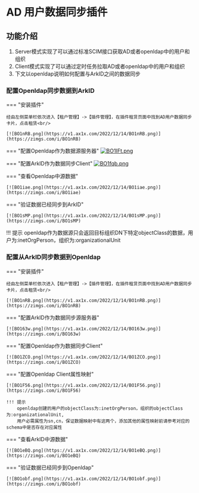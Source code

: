 # AD 用户数据同步插件

## 功能介绍
1. Server模式实现了可以通过标准SCIM接口获取AD或者openldap中的用户和组织
2. Client模式实现了可以通过定时任务拉取AD或者openldap中的用户和组织
3. 下文以openldap说明如何配置与ArkID之间的数据同步


### 配置Openldap同步数据到ArkID

=== "安装插件"

    经由左侧菜单栏依次进入【租户管理】->【插件管理】，在插件租赁页面中找到AD用户数据同步卡片，点击租赁<br/>

    [![BO1nRB.png](https://v1.ax1x.com/2022/12/14/BO1nRB.png)](https://zimgs.com/i/BO1nRB)

=== "配置Openldap作为数据源服务器"
    [![BO1IFt.png](https://v1.ax1x.com/2022/12/14/BO1IFt.png)](https://zimgs.com/i/BO1IFt)

=== "配置ArkID作为数据同步Client"
    [![BO1fqb.png](https://v1.ax1x.com/2022/12/14/BO1fqb.png)](https://zimgs.com/i/BO1fqb)

=== "查看Openldap中源数据"
    
    [![BO1iae.png](https://v1.ax1x.com/2022/12/14/BO1iae.png)](https://zimgs.com/i/BO1iae)

=== "验证数据已经同步到ArkID"

    [![BO1sMP.png](https://v1.ax1x.com/2022/12/14/BO1sMP.png)](https://zimgs.com/i/BO1sMP)


!!! 提示
    openldap作为数据源只会返回目标组织DN下特定objectClass的数据，用户为:inetOrgPerson，组织为:organizationalUnit

### 配置从ArkID同步数据到Openldap

=== "安装插件"

    经由左侧菜单栏依次进入【租户管理】->【插件管理】，在插件租赁页面中找到AD用户数据同步卡片，点击租赁<br/>

    [![BO1nRB.png](https://v1.ax1x.com/2022/12/14/BO1nRB.png)](https://zimgs.com/i/BO1nRB)

=== "配置ArkID作为数据同步源服务器"

    [![BO163w.png](https://v1.ax1x.com/2022/12/14/BO163w.png)](https://zimgs.com/i/BO163w)

=== "配置Openldap作为数据同步Client"

    [![BO1ZCO.png](https://v1.ax1x.com/2022/12/14/BO1ZCO.png)](https://zimgs.com/i/BO1ZCO)

=== "配置Openldap Client属性映射"
    
    [![BO1F56.png](https://v1.ax1x.com/2022/12/14/BO1F56.png)](https://zimgs.com/i/BO1F56)

    !!! 提示
        openldap创建的用户的objectClass为:inetOrgPerson，组织的objectClass为:organizationalUnit,
        用户必需属性为sn,cn，保证数据映射中有这两个，添加其他的属性映射前请参考对应的schema中是否存在对应属性
        

=== "查看ArkID中源数据"
    
    [![BO1eBQ.png](https://v1.ax1x.com/2022/12/14/BO1eBQ.png)](https://zimgs.com/i/BO1eBQ)

=== "验证数据已经同步到Openldap"
    
    [![BO1obf.png](https://v1.ax1x.com/2022/12/14/BO1obf.png)](https://zimgs.com/i/BO1obf)
